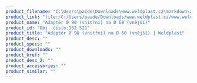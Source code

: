 ```yaml
---
product_filename: "C:\Users\paide\Downloads\www.weldplast.cz\markdown\adapter-o-90-vnitrni-na-o-60-vnejsi.md"
product_link: "file:/C:/Users/paide/Downloads/www.weldplast.cz/www.weldplast.cz/adapter-o-90-vnitrni-na-o-60-vnejsi"
product_name: "Adaptér Ø 90 (vnitřní) na Ø 60 (vnější)"
product_id: "Obj. číslo:152.521"
product_title: "Adaptér Ø 90 (vnitřní) na Ø 60 (vnější) | Weldplast"
product_desc: ""
product_specs: ""
product_downloads: ""
product_href: ""
product_desc_2: ""
product_accessories: ""
product_similar: ""
---
```

